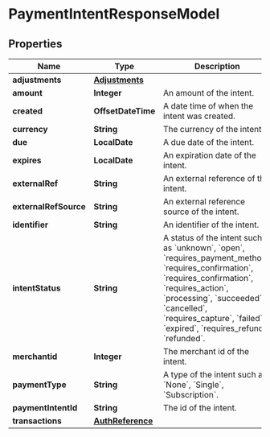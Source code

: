 

# PaymentIntentResponseModel


## Properties

| Name | Type | Description | Notes |
|------------ | ------------- | ------------- | -------------|
|**adjustments** | [**Adjustments**](Adjustments.md) |  |  [optional] |
|**amount** | **Integer** | An amount of the intent. |  [optional] |
|**created** | **OffsetDateTime** | A date time of when the intent was created. |  [optional] |
|**currency** | **String** | The currency of the intent. |  [optional] |
|**due** | **LocalDate** | A due date of the intent. |  [optional] |
|**expires** | **LocalDate** | An expiration date of the intent. |  [optional] |
|**externalRef** | **String** | An external reference of the intent. |  [optional] |
|**externalRefSource** | **String** | An external reference source of the intent. |  [optional] |
|**identifier** | **String** | An identifier of the intent. |  |
|**intentStatus** | **String** | A status of the intent such as &#x60;unknown&#x60;, &#x60;open&#x60;, &#x60;requires_payment_method&#x60;, &#x60;requires_confirmation&#x60;, &#x60;requires_confirmation&#x60;, &#x60;requires_action&#x60;, &#x60;processing&#x60;, &#x60;succeeded&#x60;, &#x60;cancelled&#x60;, &#x60;requires_capture&#x60;, &#x60;failed&#x60;, &#x60;expired&#x60;, &#x60;requires_refund&#x60;, &#x60;refunded&#x60;. |  [optional] |
|**merchantid** | **Integer** | The merchant id of the intent. |  |
|**paymentType** | **String** | A type of the intent such as &#x60;None&#x60;, &#x60;Single&#x60;, &#x60;Subscription&#x60;. |  [optional] |
|**paymentIntentId** | **String** | The id of the intent. |  |
|**transactions** | [**AuthReference**](AuthReference.md) |  |  [optional] |



